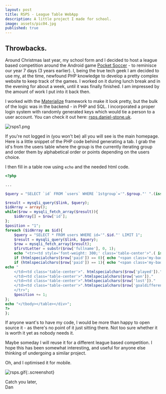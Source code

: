```yaml
---
layout: post
title: RSPS - League Table WebApp
description: A little project I made for school.
image: assets/pic04.jpg
published: true
---
```

## Throwbacks.

Around Christmas last year, my school form and I decided to host a league based competition around the Android game [Pocket Soccer][pocketsoccer] - to reminisce our year 7 days (3 years earlier).  I, being the true tech geek I am decided to use my, at the time, newfound PHP knowledge to develop a pretty complex website to keep track of the games. I worked on it during lunch break and in the evening for about a week, until it was finally finished. I am impressed by the amount of work I put into it back then.

I worked with the [Materialize][] framework to make it look pretty, but the bulk of the logic was in the backend - in PHP and SQL. I incorporated a proper login system with randomly generated keys which would tie a person to a user account. You can check it out here: [rsps.daniel-stone.uk][rsps].

![rsps1.png]({{site.baseurl}}/assets/rsps1.png)

If you're not logged in (you won't be) all you will see is the main homepage. Here is a little snippet of the PHP code behind generating a tab. I grab the id's from the users table where the group is the currently iterating group and order them by alphabetical order or points depending on the users choice.

I then fill in a table row using `echo` and the needed html code.

```php
<?php

...

$query = "SELECT `id` FROM `users` WHERE `1stgroup`='".$group."' ".(isset($_GET['order']) ? "ORDER BY `fullname` ASC" : "ORDER BY `won` DESC, `goaldifference` DESC;");

$result = mysqli_query($link, $query);
$idArray = array();
while($row = mysqli_fetch_array($result)){
	$idArray[] = $row['id'];
};
$position = "1";
foreach ($idArray as $id){
	$query = "SELECT * FROM users WHERE id='".$id."' LIMIT 1";
	$result = mysqli_query($link, $query);
	$row = mysqli_fetch_array($result);
	$firstLetter = substr($row['fullname'], 0, 1);
	echo "<tr><td style='font-weight: 300;' class='table-center'>".( isset($_GET['order']) ? $firstLetter : $position)."</td><td>".htmlspecialchars($row['nickname']);
	if (htmlspecialchars($row['paid']) == 0){ echo "<span class='my-badge red accent-3 material-icons'>money_off</span>";};
	if (htmlspecialchars($row['paid']) == 1){ echo "<span class='my-badge green accent-4 material-icons'>attach_money</span>";}
echo "
	</td><td class='table-center'>". htmlspecialchars($row['played'])."
	</td><td class='table-center'>".htmlspecialchars($row['won'])."
	</td><td class='table-center'>".htmlspecialchars($row['lost'])."
	</td><td class='table-center'>".htmlspecialchars($row['goaldifference'])."
	</tr>";
	$position += 1;
};
echo "</tbody></table></div>";
?>
};
```

If anyone want's to have my code, I would be more than happy to open source it - as there's no point of it just sitting there. Not too sure whether it is worth it yet as nobody needs it. 

Maybe someday I will reuse it for a different league based competition. I hope this has been somewhat interesting, and useful for anyone else thinking of undergoing a similar project.

Oh, and I optimised it for mobile.

![rsps.gif]({{site.baseurl}}/assets/rspsgif.gif){:.screenshot}


Catch you later,  
Dan

[pocketsoccer]: 	https://play.google.com/store/apps/details?id=com.rastergrid.game.pocketsoccer&hl=en
[Materialize]: 	http://materializecss.com/
[rsps]: 	http://rsps.daniel-stone.uk
